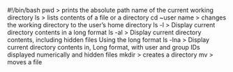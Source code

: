 #!/bin/bash
pwd > prints the absolute path name of the current working directory
ls >  lists  contents of a file or a directory
cd ~user name > changes the working directory to the user’s home directory
ls -l > Display current directory contents in a long format
ls -al > Display current directory contents, including hidden files Using the long format
ls -lna > Display current directory contents in, Long format, with user and group IDs displayed numerically and hidden files
mkdir > creates a directory
mv > moves a file

